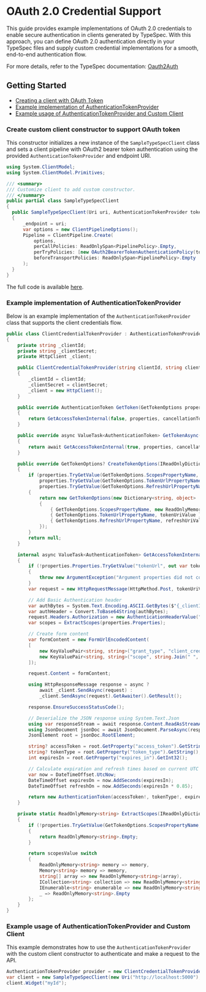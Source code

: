 # OAuth 2.0 Credential Support

This guide provides example implementations of OAuth 2.0 credentials to enable secure authentication in clients generated by TypeSpec.
With this approach, you can define OAuth 2.0 authentication directly in your TypeSpec files and supply custom credential implementations for a smooth, end-to-end authentication flow.

For more details, refer to the TypeSpec documentation: [Oauth2Auth](https://typespec.io/docs/libraries/http/reference/js-api/interfaces/oauth2auth/)

## Getting Started

- [Creating a client with OAuth Token](#create-custom-client-constructor-to-support-oauth-token)
- [Example implementation of AuthenticationTokenProvider](#example-implementation-of-authenticationtokenprovider)
- [Example usage of AuthenticationTokenProvider and Custom Client](#example-usage-of-authenticationtokenprovider-and-custom-client)

### Create custom client constructor to support OAuth token

This constructor initializes a new instance of the `SampleTypeSpecClient` class and sets a client pipeline with OAuth2 bearer token authentication using the provided `AuthenticationTokenProvider` and endpoint URI.

```csharp
using System.ClientModel;
using System.ClientModel.Primitives;

/// <summary>
/// Customize client to add custom constructor.
/// </summary>
public partial class SampleTypeSpecClient
{
  public SampleTypeSpecClient(Uri uri, AuthenticationTokenProvider tokenProvider)
  {
      _endpoint = uri;
      var options = new ClientPipelineOptions();
      Pipeline = ClientPipeline.Create(
          options,
          perCallPolicies: ReadOnlySpan<PipelinePolicy>.Empty,
          perTryPolicies: [new OAuth2BearerTokenAuthenticationPolicy(tokenProvider, flows)],
          beforeTransportPolicies: ReadOnlySpan<PipelinePolicy>.Empty
      );
  }
}
```

The full code is available [here](https://github.com/microsoft/typespec/blob/main/packages/http-client-csharp/generator/TestProjects/Local/Sample-TypeSpec/src/Custom/SampleTypeSpecClient.cs).

### Example implementation of AuthenticationTokenProvider

Below is an example implementation of the `AuthenticationTokenProvider` class that supports the client credentials flow.

```csharp
public class ClientCredentialTokenProvider : AuthenticationTokenProvider
{
    private string _clientId;
    private string _clientSecret;
    private HttpClient _client;

    public ClientCredentialTokenProvider(string clientId, string clientSecret)
    {
        _clientId = clientId;
        _clientSecret = clientSecret;
        _client = new HttpClient();
    }

    public override AuthenticationToken GetToken(GetTokenOptions properties, CancellationToken cancellationToken)
    {
        return GetAccessTokenInternal(false, properties, cancellationToken).GetAwaiter().GetResult();
    }

    public override async ValueTask<AuthenticationToken> GetTokenAsync(GetTokenOptions properties, CancellationToken cancellationToken)
    {
        return await GetAccessTokenInternal(true, properties, cancellationToken).ConfigureAwait(false);
    }

    public override GetTokenOptions? CreateTokenOptions(IReadOnlyDictionary<string, object> properties)
    {
        if (properties.TryGetValue(GetTokenOptions.ScopesPropertyName, out var scopes) && scopes is string[] scopeArray &&
            properties.TryGetValue(GetTokenOptions.TokenUrlPropertyName, out var tokenUri) && tokenUri is string tokenUriValue &&
            properties.TryGetValue(GetTokenOptions.RefreshUrlPropertyName, out var refreshUri) && refreshUri is string refreshUriValue)
        {
            return new GetTokenOptions(new Dictionary<string, object>
            {
                { GetTokenOptions.ScopesPropertyName, new ReadOnlyMemory<string>(scopeArray) },
                { GetTokenOptions.TokenUrlPropertyName, tokenUriValue },
                { GetTokenOptions.RefreshUrlPropertyName, refreshUriValue },
            });
        }
        return null;
    }

    internal async ValueTask<AuthenticationToken> GetAccessTokenInternal(bool async, GetTokenOptions properties, CancellationToken cancellationToken)
    {
        if (!properties.Properties.TryGetValue("tokenUrl", out var tokenUri) || tokenUri is not string tokenUriValue)
        {
            throw new ArgumentException("Argument properties did not contain the expected value 'tokenUrl'.", nameof(properties));
        }
        var request = new HttpRequestMessage(HttpMethod.Post, tokenUriValue);

        // Add Basic Authentication header
        var authBytes = System.Text.Encoding.ASCII.GetBytes($"{_clientId}:{_clientSecret}");
        var authHeader = Convert.ToBase64String(authBytes);
        request.Headers.Authorization = new AuthenticationHeaderValue("Basic", authHeader);
        var scopes = ExtractScopes(properties.Properties);

        // Create form content
        var formContent = new FormUrlEncodedContent(
        [
            new KeyValuePair<string, string>("grant_type", "client_credentials"),
            new KeyValuePair<string, string>("scope", string.Join(" ", scopes.ToArray()))
        ]);

        request.Content = formContent;

        using HttpResponseMessage response = async ?
            await _client.SendAsync(request) :
            _client.SendAsync(request).GetAwaiter().GetResult();

        response.EnsureSuccessStatusCode();

        // Deserialize the JSON response using System.Text.Json
        using var responseStream = await response.Content.ReadAsStreamAsync();
        using JsonDocument jsonDoc = await JsonDocument.ParseAsync(responseStream);
        JsonElement root = jsonDoc.RootElement;

        string? accessToken = root.GetProperty("access_token").GetString();
        string? tokenType = root.GetProperty("token_type").GetString();
        int expiresIn = root.GetProperty("expires_in").GetInt32();

        // Calculate expiration and refresh times based on current UTC time
        var now = DateTimeOffset.UtcNow;
        DateTimeOffset expiresOn = now.AddSeconds(expiresIn);
        DateTimeOffset refreshOn = now.AddSeconds(expiresIn * 0.85);

        return new AuthenticationToken(accessToken!, tokenType!, expiresOn, refreshOn);
    }

    private static ReadOnlyMemory<string> ExtractScopes(IReadOnlyDictionary<string, object> properties)
    {
        if (!properties.TryGetValue(GetTokenOptions.ScopesPropertyName, out var scopesValue) || scopesValue is null)
        {
            return ReadOnlyMemory<string>.Empty;
        }

        return scopesValue switch
        {
            ReadOnlyMemory<string> memory => memory,
            Memory<string> memory => memory,
            string[] array => new ReadOnlyMemory<string>(array),
            ICollection<string> collection => new ReadOnlyMemory<string>([.. collection]),
            IEnumerable<string> enumerable => new ReadOnlyMemory<string>([.. enumerable]),
            _ => ReadOnlyMemory<string>.Empty
        };
    }
}
```

### Example usage of AuthenticationTokenProvider and Custom Client

This example demonstrates how to use the `AuthenticationTokenProvider` with the custom client constructor to authenticate and make a request to the API.

```csharp
AuthenticationTokenProvider provider = new ClientCredentialTokenProvider("myClientId", "myClientSecret");
var client = new SampleTypeSpecClient(new Uri("http://localhost:5000"), provider);
client.Widget("myId");
```
